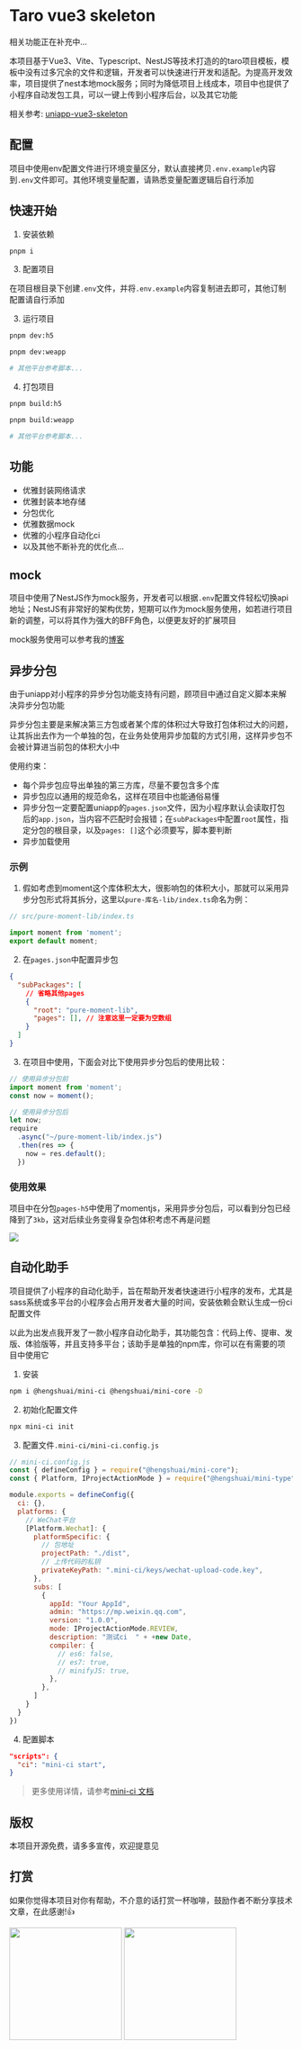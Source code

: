 # Taro vue3 skeleton

相关功能正在补充中...

本项目基于Vue3、Vite、Typescript、NestJS等技术打造的的taro项目模板，模板中没有过多冗余的文件和逻辑，开发者可以快速进行开发和适配。为提高开发效率，项目提供了nest本地mock服务；同时为降低项目上线成本，项目中也提供了小程序自动发包工具，可以一键上传到小程序后台，以及其它功能

相关参考: [uniapp-vue3-skeleton](https://github.com/ihengshuai/uniapp-vue3-ts-skeleton)

## 配置
项目中使用env配置文件进行环境变量区分，默认直接拷贝`.env.example`内容到`.env`文件即可。其他环境变量配置，请熟悉变量配置逻辑后自行添加

## 快速开始

1. 安装依赖
```sh
pnpm i
```

3. 配置项目

在项目根目录下创建`.env`文件，并将`.env.example`内容复制进去即可，其他订制配置请自行添加

3. 运行项目
```sh
pnpm dev:h5

pnpm dev:weapp

# 其他平台参考脚本...
```

4. 打包项目
```sh
pnpm build:h5

pnpm build:weapp

# 其他平台参考脚本...
```

## 功能
- 优雅封装网络请求
- 优雅封装本地存储
- 分包优化
- 优雅数据mock
- 优雅的小程序自动化ci
- 以及其他不断补充的优化点...

## mock
项目中使用了NestJS作为mock服务，开发者可以根据`.env`配置文件轻松切换api地址；NestJS有非常好的架构优势，短期可以作为mock服务使用，如若进行项目新的调整，可以将其作为强大的BFF角色，以便更友好的扩展项目

mock服务使用可以参考我的[博客](https://blog.usword.cn/frontend/nestjs/base.html)

## 异步分包
由于uniapp对小程序的异步分包功能支持有问题，顾项目中通过自定义脚本来解决异步分包功能

异步分包主要是来解决第三方包或者某个库的体积过大导致打包体积过大的问题，让其拆出去作为一个单独的包，在业务处使用异步加载的方式引用，这样异步包不会被计算进当前包的体积大小中

使用约束：
- 每个异步包应导出单独的第三方库，尽量不要包含多个库
- 异步包应以通用的规范命名，这样在项目中也能通俗易懂
- 异步分包一定要配置uniapp的`pages.json`文件，因为小程序默认会读取打包后的`app.json`，当内容不匹配时会报错；在`subPackages`中配置`root`属性，指定分包的根目录，以及`pages: []`这个必须要写，脚本要判断
- 异步加载使用

### 示例
1. 假如考虑到moment这个库体积太大，很影响包的体积大小，那就可以采用异步分包形式将其拆分，这里以`pure-库名-lib/index.ts`命名为例：

```ts
// src/pure-moment-lib/index.ts

import moment from 'moment';
export default moment;
```

2. 在`pages.json`中配置异步包
```json
{
  "subPackages": [
    // 省略其他pages
    {
      "root": "pure-moment-lib",
      "pages": [], // 注意这里一定要为空数组
    }
  ]
}
```

3. 在项目中使用，下面会对比下使用异步分包后的使用比较：
```ts
// 使用异步分包前
import moment from 'moment';
const now = moment();

// 使用异步分包后
let now;
require
  .async("~/pure-moment-lib/index.js")
  .then(res => {
    now = res.default();
  })
```

### 使用效果
项目中在分包`pages-h5`中使用了momentjs，采用异步分包后，可以看到分包已经降到了`3kb`，这对后续业务变得复杂包体积考虑不再是问题

![](https://ihengshuai-demo1.oss-cn-beijing.aliyuncs.com/mp-bundler-analyzer.png)

## 自动化助手
项目提供了小程序的自动化助手，旨在帮助开发者快速进行小程序的发布，尤其是sass系统或多平台的小程序会占用开发者大量的时间，安装依赖会默认生成一份ci配置文件

以此为出发点我开发了一款小程序自动化助手，其功能包含：代码上传、提审、发版、体验版等，并且支持多平台；该助手是单独的npm库，你可以在有需要的项目中使用它

1. 安装
```sh
npm i @hengshuai/mini-ci @hengshuai/mini-core -D 
```

2. 初始化配置文件
```sh
npx mini-ci init
```

3. 配置文件`.mini-ci/mini-ci.config.js`
```js
// mini-ci.config.js
const { defineConfig } = require("@hengshuai/mini-core");
const { Platform, IProjectActionMode } = require("@hengshuai/mini-type");

module.exports = defineConfig({
  ci: {},
  platforms: {
    // WeChat平台
    [Platform.Wechat]: {
      platformSpecific: {
        // 包地址
        projectPath: "./dist",
        // 上传代码的私钥
        privateKeyPath: ".mini-ci/keys/wechat-upload-code.key",
      },
      subs: [
        {
          appId: "Your AppId",
          admin: "https://mp.weixin.qq.com",
          version: "1.0.0",
          mode: IProjectActionMode.REVIEW,
          description: "测试ci  " + +new Date,
          compiler: {
            // es6: false,
            // es7: true,
            // minifyJS: true,
          },
        },
      ]
    }
  }
})
```

4. 配置脚本
```package.json
"scripts": {
  "ci": "mini-ci start",
}
```

> 更多使用详情，请参考[mini-ci 文档](https://github.com/ihengshuai/mini-ci)

## 版权
本项目开源免费，请多多宣传，欢迎提意见

## 打赏
如果你觉得本项目对你有帮助，不介意的话打赏一杯咖啡，鼓励作者不断分享技术文章，在此感谢!:thumbsup:

<div>
<img src="https://ihengshuai-demo1.oss-cn-beijing.aliyuncs.com/005HV6Avgy1h72anu40usj30dw0dw40j.jpg" width=200>
<img src="https://ihengshuai-demo1.oss-cn-beijing.aliyuncs.com/005HV6Avgy1h72ap99ym1j30b40b4abq.jpg" width=200>
</div>

